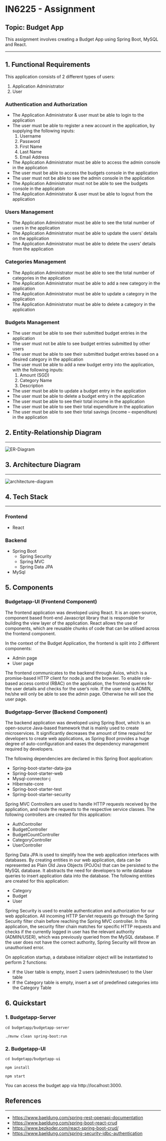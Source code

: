 # **IN6225 - Assignment**

## **Topic: Budget App**
This assignment involves creating a Budget App using Spring Boot, MySQL and React. 

---
## **1. Functional Requirements**

This application consists of 2 different types of users: 
1. Application Administrator
2. User


### **Authentication and Authorization**
- The Application Administrator & user must be able to login to the application
- The user must be able to register a new account in the application, by supplying the following inputs:
  1. Username
  2. Password
  3. First Name
  4. Last Name
  5. Email Address
- The Application Administrator must be able to access the admin console in the application
- The user must be able to access the budgets console in the application
- The user must not be able to see the admin console in the application
- The Application Administrator must not be able to see the budgets console in the application
- The Application Administrator & user must be able to logout from the application

### **Users Management**
- The Application Administrator must be able to see the total number of users in the application
- The Application Administrator must be able to update the users’ details on the application
- The Application Administrator must be able to delete the users’ details from the application

### **Categories Management**
- The Application Administrator must be able to see the total number of categories in the application
- The Application Administrator must be able to add a new category in the application
- The Application Administrator must be able to update a category in the application
- The Application Administrator must be able to delete a category in the application

### **Budgets Management**
- The user must be able to see their submitted budget entries in the application
- The user must not be able to see budget entries submitted by other users
- The user must be able to see their submitted budget entries based on a desired category in the application
- The user must be able to add a new budget entry into the application, with the following inputs:
  1. Amount (SGD)
  2. Category Name
  3. Description
- The user must be able to update a budget entry in the application
- The user must be able to delete a budget entry in the application
- The user must be able to see their total income in the application
- The user must be able to see their total expenditure in the application
- The user must be able to see their total savings (income – expenditure) in the application


## **2. Entity-Relationship Diagram**
---
![ER-Diagram](images/er-diagram.png)

## **3. Architecture Diagram**
---
![architecture-diagram](images/architecture-diagram.png)

## **4. Tech Stack**
---

### **Frontend**
- React

### **Backend**
- Spring Boot 
  - Spring Security
  - Spring MVC
  - Spring Data JPA
- MySql 

## **5. Components**

### **Budgetapp-UI (Frontend Component)**
The frontend application was developed using React. It is an open-source, component based front-end Javascript library that is responsible for building the view layer of the application. React allows the use of components, which are reusable chunks of code that can be utilised across the frontend component. 

In the context of the Budget Application, the frontend is split into 2 different components: 
- Admin page
- User page 
  
The frontend communicates to the backend through Axios, which is a promise-based HTTP client for node.js and the browser.  To enable role-based access control (RBAC) on the application, the frontend queries for the user details and checks for the user’s role. If the user role is ADMIN, he/she will only be able to see the admin page. Otherwise he will see the user page. 

### **Budgetapp-Server (Backend Component)**
The backend application was developed using Spring Boot, which is an open-source Java-based framework that is mainly used to create microservices. It significantly decreases the amount of time required for developers to create web applications, as Spring Boot provides a huge degree of auto-configuration and eases the dependency management required by developers. 

The following dependencies are declared in this Spring Boot application: 
- Spring-boot-starter-data-jpa
- Spring-boot-starter-web
- Mysql-connector-j
- Hibernate-core
- Spring-boot-starter-test
- Spring-boot-starter-security 
  
Spring MVC Controllers are used to handle HTTP requests received by the application, and route the requests to the respective service classes. The following controllers are created for this application: 
- AuthController
- BudgetController
- BudgetCountController
- CategoryController
- UserController

Spring Data JPA is used to simplify how the web application interfaces with databases. By creating entities in our web application, data can be represented as Plain Old Java Objects (POJOs) that can be persisted to the MySQL database. It abstracts the need for developers to write database queries to insert application data into the database. The following entities are created for this application: 
- Category
- Budget
- User
  
Spring Security is used to enable authentication and authorization for our web application. All incoming HTTP Servlet requests go through the Spring Security filter chain before reaching the Spring MVC controller. In this application, the security filter chain matches for specific HTTP requests and checks if the currently logged in user has the relevant authority (ADMIN/USER), which was previously queried from the MySQL database. If the user does not have the correct authority, Spring Security will throw an unauthorised error. 

On application startup, a database initializer object will be instantiated to perform 2 functions: 
- If the User table is empty, insert 2 users (admin/testuser) to the User table
- If the Category table is empty, insert a set of predefined categories into the Category Table

## **6. Quickstart**

### **1. Budgetapp-Server**
```
cd budgetapp/budgetapp-server 

./mvnw clean spring-boot:run
```

### **2. Budgetapp-UI**
```
cd budgetapp/budgetapp-ui 

npm install 

npm start
```

You can access the budget app via http://localhost:3000. 

## **References**
---
- https://www.baeldung.com/spring-rest-openapi-documentation
- https://www.baeldung.com/spring-boot-react-crud
- https://www.bezkoder.com/react-spring-boot-crud/
- https://www.baeldung.com/spring-security-jdbc-authentication



